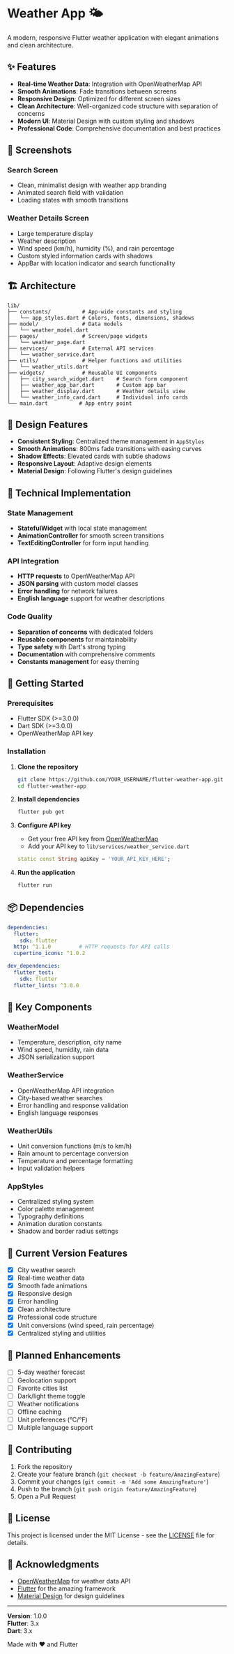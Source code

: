 # Weather App 🌤️

A modern, responsive Flutter weather application with elegant animations and clean architecture.

## ✨ Features

- **Real-time Weather Data**: Integration with OpenWeatherMap API
- **Smooth Animations**: Fade transitions between screens  
- **Responsive Design**: Optimized for different screen sizes
- **Clean Architecture**: Well-organized code structure with separation of concerns
- **Modern UI**: Material Design with custom styling and shadows
- **Professional Code**: Comprehensive documentation and best practices

## 📱 Screenshots

### Search Screen
- Clean, minimalist design with weather app branding
- Animated search field with validation
- Loading states with smooth transitions

### Weather Details Screen  
- Large temperature display
- Weather description
- Wind speed (km/h), humidity (%), and rain percentage
- Custom styled information cards with shadows
- AppBar with location indicator and search functionality

## 🏗️ Architecture

```
lib/
├── constants/          # App-wide constants and styling
│   └── app_styles.dart # Colors, fonts, dimensions, shadows
├── model/              # Data models
│   └── weather_model.dart
├── pages/              # Screen/page widgets
│   └── weather_page.dart
├── services/           # External API services
│   └── weather_service.dart
├── utils/              # Helper functions and utilities
│   └── weather_utils.dart
├── widgets/            # Reusable UI components
│   ├── city_search_widget.dart    # Search form component
│   ├── weather_app_bar.dart       # Custom app bar
│   ├── weather_display.dart       # Weather details view
│   └── weather_info_card.dart     # Individual info cards
└── main.dart          # App entry point
```

## 🎨 Design Features

- **Consistent Styling**: Centralized theme management in `AppStyles`
- **Smooth Animations**: 800ms fade transitions with easing curves
- **Shadow Effects**: Elevated cards with subtle shadows
- **Responsive Layout**: Adaptive design elements
- **Material Design**: Following Flutter's design guidelines

## 🔧 Technical Implementation

### State Management
- **StatefulWidget** with local state management
- **AnimationController** for smooth screen transitions
- **TextEditingController** for form input handling

### API Integration
- **HTTP requests** to OpenWeatherMap API
- **JSON parsing** with custom model classes
- **Error handling** for network failures
- **English language** support for weather descriptions

### Code Quality
- **Separation of concerns** with dedicated folders
- **Reusable components** for maintainability
- **Type safety** with Dart's strong typing
- **Documentation** with comprehensive comments
- **Constants management** for easy theming

## 🚀 Getting Started

### Prerequisites
- Flutter SDK (>=3.0.0)
- Dart SDK (>=3.0.0)
- OpenWeatherMap API key

### Installation

1. **Clone the repository**
   ```bash
   git clone https://github.com/YOUR_USERNAME/flutter-weather-app.git
   cd flutter-weather-app
   ```

2. **Install dependencies**
   ```bash
   flutter pub get
   ```

3. **Configure API key**
   - Get your free API key from [OpenWeatherMap](https://openweathermap.org/api)
   - Add your API key to `lib/services/weather_service.dart`
   ```dart
   static const String apiKey = 'YOUR_API_KEY_HERE';
   ```

4. **Run the application**
   ```bash
   flutter run
   ```

## 📦 Dependencies

```yaml
dependencies:
  flutter:
    sdk: flutter
  http: ^1.1.0         # HTTP requests for API calls
  cupertino_icons: ^1.0.2

dev_dependencies:
  flutter_test:
    sdk: flutter
  flutter_lints: ^3.0.0
```

## 🌟 Key Components

### WeatherModel
- Temperature, description, city name
- Wind speed, humidity, rain data
- JSON serialization support

### WeatherService
- OpenWeatherMap API integration
- City-based weather searches
- Error handling and response validation
- English language responses

### WeatherUtils
- Unit conversion functions (m/s to km/h)
- Rain amount to percentage conversion
- Temperature and percentage formatting
- Input validation helpers

### AppStyles
- Centralized styling system
- Color palette management
- Typography definitions
- Animation duration constants
- Shadow and border radius settings

## 🎯 Current Version Features

- [x] City weather search
- [x] Real-time weather data
- [x] Smooth fade animations
- [x] Responsive design
- [x] Error handling
- [x] Clean architecture
- [x] Professional code structure
- [x] Unit conversions (wind speed, rain percentage)
- [x] Centralized styling and utilities

## 🚧 Planned Enhancements

- [ ] 5-day weather forecast
- [ ] Geolocation support
- [ ] Favorite cities list
- [ ] Dark/light theme toggle
- [ ] Weather notifications
- [ ] Offline caching
- [ ] Unit preferences (°C/°F)
- [ ] Multiple language support

## 🤝 Contributing

1. Fork the repository
2. Create your feature branch (`git checkout -b feature/AmazingFeature`)
3. Commit your changes (`git commit -m 'Add some AmazingFeature'`)
4. Push to the branch (`git push origin feature/AmazingFeature`)
5. Open a Pull Request

## 📄 License

This project is licensed under the MIT License - see the [LICENSE](LICENSE) file for details.

## 👏 Acknowledgments

- [OpenWeatherMap](https://openweathermap.org/) for weather data API
- [Flutter](https://flutter.dev/) for the amazing framework
- [Material Design](https://material.io/) for design guidelines

---

**Version**: 1.0.0  
**Flutter**: 3.x  
**Dart**: 3.x  

Made with ❤️ and Flutter
